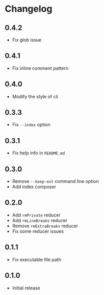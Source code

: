# Changelog

## 0.4.2

- Fix glob issue

## 0.4.1

- Fix inline comment pattern

## 0.4.0

- Modify the style of cli

## 0.3.3

- Fix `--index` option

## 0.3.1

- Fix help info in `README.md`

## 0.3.0

- Remove `--keep-ext` command line option
- Add index composer

## 0.2.0

- Add `rmPrivate` reducer
- Add `rmLineBreaks` reducer
- Remove `rmExtraBreaks` reducer
- Fix some reducer issues

## 0.1.1

- Fix executable file path

## 0.1.0

- Initial release
